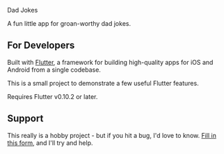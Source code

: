   Dad Jokes

A fun little app for groan-worthy dad jokes.

## For Developers

Built with [Flutter]((http://flutter.io/)), a framework for building
high-quality apps for iOS and Android from a single codebase.

This is a small project to demonstrate a few useful Flutter features.

Requires Flutter v0.10.2 or later.

## Support

This really is a hobby project - but if you hit a bug, I'd love to know.
[Fill in this form](https://docs.google.com/forms/d/1rSutZDcuVA8sT4aEgJRYjD_pJtgGSLlbvXO5r3iOiXM), and I'll try and help.                                                                                                  